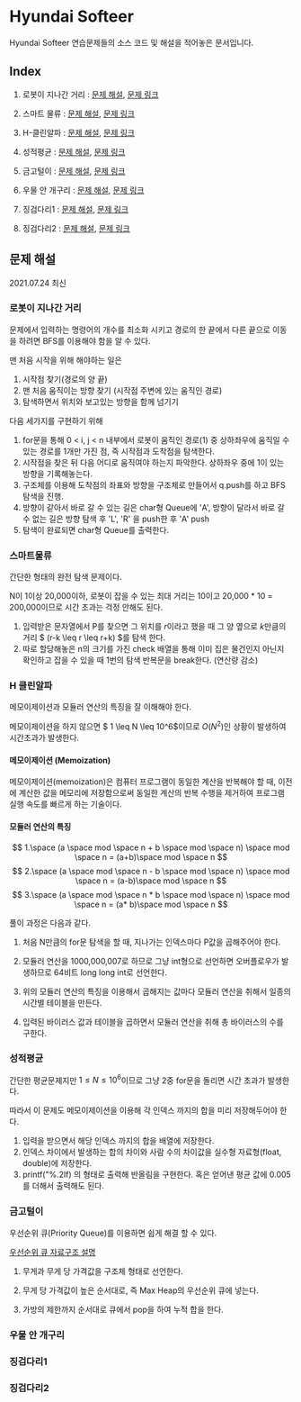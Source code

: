 # Hyundai Softeer

Hyundai Softeer 연습문제들의 소스 코드 및 해설을 적어놓은 문서입니다.

## Index

1. 로봇이 지나간 거리 : [문제 해설](#로봇이-지나간-거리), [문제 링크](https://softeer.ai/practice/info.do?eventIdx=1&psProblemId=577)

2. 스마트 물류 : [문제 해설](#스마트물류), [문제 링크](https://softeer.ai/practice/info.do?eventIdx=1&psProblemId=414)

3. H-클린알파 : [문제 해설](#h-클린알파), [문제 링크](https://softeer.ai/practice/info.do?eventIdx=1&psProblemId=423)

4. 성적평균 : [문제 해설](#성적평균), [문제 링크](https://softeer.ai/practice/info.do?eventIdx=1&psProblemId=389)

5. 금고털이 : [문제 해설](#금고털이), [문제 링크](https://softeer.ai/practice/info.do?eventIdx=1&psProblemId=395)

6. 우물 안 개구리 : [문제 해설](#우물-안-개구리), [문제 링크](https://softeer.ai/practice/info.do?eventIdx=1&psProblemId=394) 

7. 징검다리1 : [문제 해설](#징검다리1), [문제 링크](https://softeer.ai/practice/info.do?eventIdx=1&psProblemId=390)

8. 징검다리2 : [문제 해설](#징검다리2), [문제 링크](https://softeer.ai/practice/info.do?eventIdx=1&psProblemId=393)

## 문제 해설

2021.07.24 최신

### 로봇이 지나간 거리

문제에서 입력하는 명령어의 개수를 최소화 시키고 경로의 한 끝에서 다른 끝으로 이동을 하려면 BFS를 이용해야 함을 알 수 있다.

맨 처음 시작을 위해 해야하는 일은 

1. 시작점 찾기(경로의 양 끝)
2. 맨 처음 움직이는 방향 찾기 (시작점 주변에 있는 움직인 경로)
3. 탐색하면서 위치와 보고있는 방향을 함께 넘기기

다음 세가지를 구현하기 위해 

1. for문을 통해 0 < i, j < n 내부에서 로봇이 움직인 경로(1) 중 상하좌우에 움직일 수 있는 경로를 1개만 가진 점, 즉 시작점과 도착점을 탐색한다.
2. 시작점을 찾은 뒤 다음 어디로 움직여야 하는지 파악한다. 상하좌우 중에 1이 있는 방향을 기록해놓는다.
3. 구조체를 이용해 도착점의 좌표와 방향을 구조체로 만들어서 q.push를 하고  BFS 탐색을 진행.
4. 방향이 같아서 바로 갈 수 있는 길은 char형 Queue에 'A', 방향이 달라서 바로 갈 수 없는 길은 방향 탐색 후 'L', 'R' 을 push한 후 'A' push
5. 탐색이 완료되면 char형 Queue를 출력한다.

### 스마트물류

간단한 형태의 완전 탐색 문제이다.

N이 1이상 20,000이하, 로봇이 잡을 수 있는 최대 거리는 10이고 
20,000 * 10 = 200,000이므로 시간 초과는 걱정 안해도 된다.

1. 입력받은 문자열에서 P를 찾으면 그 위치를 $r$이라고 했을 때  그 양 옆으로 $k$만큼의 거리 $ (r-k \leq r \leq r+k) $를 탐색 한다.
2. 따로 할당해놓은 n의 크기를 가진 check 배열을 통해 이미 집은 물건인지 아닌지 확인하고 잡을 수 있을 때 1번의 탐색 반복문을 break한다. (연산량 감소)

### H 클린알파

메모이제이션과 모듈러 연산의 특징을 잘 이해해야 한다.

메모이제이션을 하지 않으면 $ 1 \leq N \leq 10^6$이므로 $O(N^2)$인 상황이 발생하여 시간초과가 발생한다.

#### 메모이제이션 (Memoization)

메모이제이션(memoization)은 컴퓨터 프로그램이 동일한 계산을 반복해야 할 때, 이전에 계산한 값을 메모리에 저장함으로써 동일한 계산의 반복 수행을 제거하여 프로그램 실행 속도를 빠르게 하는 기술이다. 

#### 모듈러 연산의 특징

$$ 1.\space (a \space mod \space n  + b \space mod \space n) \space mod \space n = (a+b)\space mod \space n $$
$$ 2.\space (a \space mod \space n  - b \space mod \space n) \space mod \space n = (a-b)\space mod \space n $$
$$ 3.\space (a \space mod \space n  * b \space mod \space n) \space mod \space n = (a* b)\space mod \space n $$

풀이 과정은 다음과 같다.

1. 처음 N만큼의 for문 탐색을 할 때, 지나가는 인덱스마다 P값을 곱해주어야 한다.

2. 모듈러 연산을 1000,000,007로 하므로 그냥 int형으로 선언하면 오버플로우가 발생하므로 64비트 long long int로 선언한다.

3. 위의 모듈러 연산의 특징을 이용해서 곱해지는 값마다 모듈러 연산을 취해서 일종의 시간별 테이블을 만든다.

4. 입력된 바이러스 값과 테이블을 곱하면서 모듈러 연산을 취해 총 바이러스의 수를 구한다.

### 성적평균

간단한 평균문제지만 $1 \leq N \leq 10^6$이므로 그냥 2중 for문을 돌리면 시간 초과가 발생한다.

따라서 이 문제도 메모이제이션을 이용해 각 인덱스 까지의 합을 미리 저장해두어야 한다.

1. 입력을 받으면서 해당 인덱스 까지의 합을 배열에 저장한다.
2. 인덱스 차이에서 발생하는 합의 차이와 사람 수의 차이값을 실수형 자료형(float, double)에 저장한다.
3. printf("%.2lf) 의 형태로 출력해 반올림을 구현한다. 혹은 얻어낸 평균 값에 0.005를 더해서 출력해도 된다.

### 금고털이

우선순위 큐(Priority Queue)를 이용하면 쉽게 해결 할 수 있다.

[우선순위 큐 자료구조 설명](https://chanhuiseok.github.io/posts/ds-4/)

1. 무게과 무게 당 가격값을 구조체 형태로 선언한다.

2. 무게 당 가격값이 높은 순서대로, 즉 Max Heap의 우선순위 큐에 넣는다.

3. 가방의 제한까지 순서대로 큐에서 pop을 하여 누적 합을 한다.

### 우물 안 개구리

### 징검다리1

### 징검다리2

